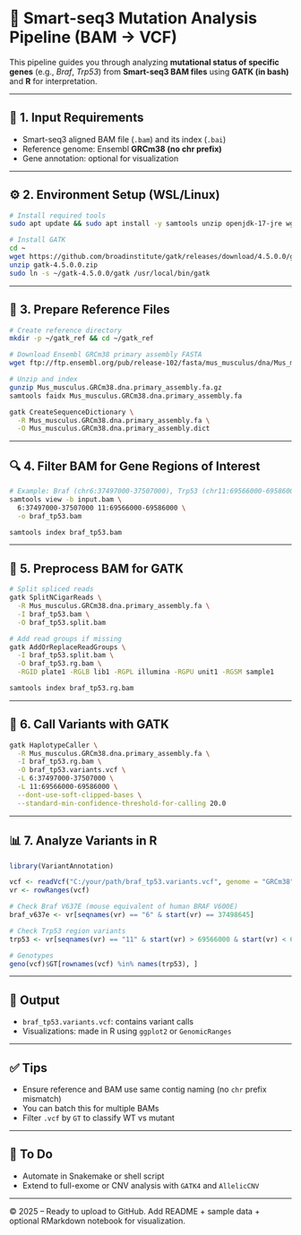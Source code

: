 # 🧬 Smart-seq3 Mutation Analysis Pipeline (BAM -> VCF)

This pipeline guides you through analyzing **mutational status of specific genes** (e.g., *Braf*, *Trp53*) from **Smart-seq3 BAM files** using **GATK (in bash)** and **R** for interpretation.

---

## 📁 1. Input Requirements
- Smart-seq3 aligned BAM file (`.bam`) and its index (`.bai`)
- Reference genome: Ensembl **GRCm38 (no chr prefix)**
- Gene annotation: optional for visualization

---

## ⚙️ 2. Environment Setup (WSL/Linux)
```bash
# Install required tools
sudo apt update && sudo apt install -y samtools unzip openjdk-17-jre wget

# Install GATK
cd ~
wget https://github.com/broadinstitute/gatk/releases/download/4.5.0.0/gatk-4.5.0.0.zip
unzip gatk-4.5.0.0.zip
sudo ln -s ~/gatk-4.5.0.0/gatk /usr/local/bin/gatk
```

---

## 🧬 3. Prepare Reference Files
```bash
# Create reference directory
mkdir -p ~/gatk_ref && cd ~/gatk_ref

# Download Ensembl GRCm38 primary assembly FASTA
wget ftp://ftp.ensembl.org/pub/release-102/fasta/mus_musculus/dna/Mus_musculus.GRCm38.dna.primary_assembly.fa.gz

# Unzip and index
gunzip Mus_musculus.GRCm38.dna.primary_assembly.fa.gz
samtools faidx Mus_musculus.GRCm38.dna.primary_assembly.fa

gatk CreateSequenceDictionary \
  -R Mus_musculus.GRCm38.dna.primary_assembly.fa \
  -O Mus_musculus.GRCm38.dna.primary_assembly.dict
```

---

## 🔍 4. Filter BAM for Gene Regions of Interest
```bash
# Example: Braf (chr6:37497000-37507000), Trp53 (chr11:69566000-69586000)
samtools view -b input.bam \
  6:37497000-37507000 11:69566000-69586000 \
  -o braf_tp53.bam

samtools index braf_tp53.bam
```

---

## 🧼 5. Preprocess BAM for GATK
```bash
# Split spliced reads
gatk SplitNCigarReads \
  -R Mus_musculus.GRCm38.dna.primary_assembly.fa \
  -I braf_tp53.bam \
  -O braf_tp53.split.bam

# Add read groups if missing
gatk AddOrReplaceReadGroups \
  -I braf_tp53.split.bam \
  -O braf_tp53.rg.bam \
  -RGID plate1 -RGLB lib1 -RGPL illumina -RGPU unit1 -RGSM sample1

samtools index braf_tp53.rg.bam
```

---

## 🔬 6. Call Variants with GATK
```bash
gatk HaplotypeCaller \
  -R Mus_musculus.GRCm38.dna.primary_assembly.fa \
  -I braf_tp53.rg.bam \
  -O braf_tp53.variants.vcf \
  -L 6:37497000-37507000 \
  -L 11:69566000-69586000 \
  --dont-use-soft-clipped-bases \
  --standard-min-confidence-threshold-for-calling 20.0
```

---

## 📊 7. Analyze Variants in R
```r
library(VariantAnnotation)

vcf <- readVcf("C:/your/path/braf_tp53.variants.vcf", genome = "GRCm38")
vr <- rowRanges(vcf)

# Check Braf V637E (mouse equivalent of human BRAF V600E)
braf_v637e <- vr[seqnames(vr) == "6" & start(vr) == 37498645]

# Check Trp53 region variants
trp53 <- vr[seqnames(vr) == "11" & start(vr) > 69566000 & start(vr) < 69586000]

# Genotypes
geno(vcf)$GT[rownames(vcf) %in% names(trp53), ]
```

---

## 📁 Output
- `braf_tp53.variants.vcf`: contains variant calls
- Visualizations: made in R using `ggplot2` or `GenomicRanges`

---

## ✅ Tips
- Ensure reference and BAM use same contig naming (no `chr` prefix mismatch)
- You can batch this for multiple BAMs
- Filter `.vcf` by `GT` to classify WT vs mutant

---

## 📌 To Do
- Automate in Snakemake or shell script
- Extend to full-exome or CNV analysis with `GATK4` and `AllelicCNV`

---
© 2025 – Ready to upload to GitHub. Add README + sample data + optional RMarkdown notebook for visualization.
